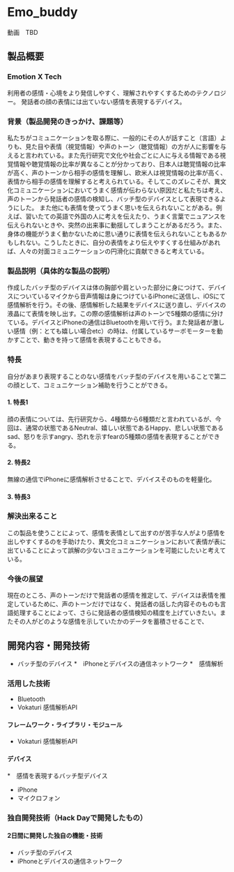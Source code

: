 # Emo_buddy

動画　TBD

## 製品概要
### Emotion X Tech
利用者の感情・心境をより発信しやすく、理解されやすくするためのテクノロジー。
発話者の顔の表情には出ていない感情を表現するデバイス。

### 背景（製品開発のきっかけ、課題等）
私たちがコミュニケーションを取る際に、一般的にその人が話すこと（言語）よりも、見た目や表情（視覚情報）や声のトーン（聴覚情報）の方が人に影響を与えると言われている。また先行研究で文化や社会ごとに人に与える情報である視覚情報や聴覚情報の比率が異なることが分かっており、日本人は聴覚情報の比率が高く、声のトーンから相手の感情を理解し、欧米人は視覚情報の比率が高く、表情から相手の感情を理解すると考えられている。そしてこのズレこそが、異文化コミュニケーションにおいてうまく感情が伝わらない原因だと私たちは考え、声のトーンから発話者の感情の検知し、バッチ型のデバイスとして表現できるようにした。
また他にも表情を使ってうまく思いを伝えられないことがある。例えば、習いたての英語で外国の人に考えを伝えたり、うまく言葉でニュアンスを伝えられないときや、突然の出来事に動揺してしまうことがあるだろう。また、身体の機能がうまく動かないために思い通りに表情を伝えられないこともあるかもしれない。こうしたときに、自分の表情をより伝えやすくする仕組みがあれば、人々の対面コミュニケーションの円滑化に貢献できると考えている。


### 製品説明（具体的な製品の説明）
作成したバッチ型のデバイスは体の胸部や肩といった部分に身につけて、デバイスについているマイクから音声情報は身につけているiPhoneに送信し、iOSにて感情解析を行う。その後、感情解析した結果をデバイスに送り直し、デバイスの液晶にて表情を映し出す。この際の感情解析は声のトーンで5種類の感情に分けている。デバイスとiPhoneの通信はBluetoothを用いて行う。また発話者が激しい感情（例：とても嬉しい場合etc）の時は、付属しているサーボモーターを動かすことで、動きを持って感情を表現することもできる。

### 特長
自分があまり表現することのない感情をバッチ型のデバイスを用いることで第二の顔として、コミュニケーション補助を行うことができる。

#### 1. 特長1
顔の表情については、先行研究から、4種類から6種類だと言われているが、今回は、通常の状態であるNeutral、嬉しい状態であるHappy、悲しい状態であるsad、怒りを示すangry、恐れを示すfearの5種類の感情を表現することができる。

#### 2. 特長2

無線の通信でiPhoneに感情解析させることで、デバイスそのものを軽量化。

#### 3. 特長3

### 解決出来ること
この製品を使うことによって、感情を表情として出すのが苦手な人がより感情を出しやすくするのを手助けたり、異文化コミュニケーションにおいて表情が表に出ていることによって誤解の少ないコミュニケーションを可能にしたいと考えている。

### 今後の展望
現在のところ、声のトーンだけで発話者の感情を推定して、デバイスは表情を推定しているために、声のトーンだけではなく、発話者の話した内容そのものも言語処理することによって、さらに発話者の感情検知の精度を上げていきたい。またその人がどのような感情を示していたかのデータを蓄積させることで、

## 開発内容・開発技術
* バッチ型のデバイス
*　iPhoneとデバイスの通信ネットワーク
*　感情解析

### 活用した技術
* Bluetooth
* Vokaturi 感情解析API

#### フレームワーク・ライブラリ・モジュール
*  Vokaturi 感情解析API

#### デバイス
*　感情を表現するバッチ型デバイス
* iPhone
* マイクロフォン

### 独自開発技術（Hack Dayで開発したもの）
#### 2日間に開発した独自の機能・技術
* バッチ型のデバイス
* iPhoneとデバイスの通信ネットワーク
